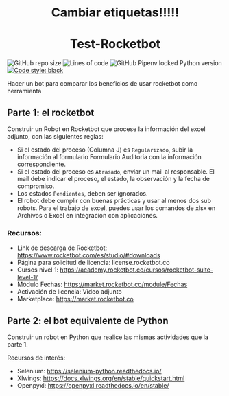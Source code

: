<div align="center">

# Cambiar etiquetas!!!!!

# Test-Rocketbot

</div>

![GitHub repo size](https://img.shields.io/github/repo-size/AucaCoyan/test-rocketbot)
![Lines of code](https://img.shields.io/tokei/lines/github/AucaCoyan/test-rocketbot)
![GitHub Pipenv locked Python version](https://img.shields.io/github/pipenv/locked/python-version/AucaCoyan/test-rocketbot)
[![Code style: black](https://img.shields.io/badge/code%20style-black-000000.svg)](https://github.com/psf/black)

Hacer un bot para comparar los beneficios de usar rocketbot como herramienta

## Parte 1: el rocketbot

Construir un Robot en Rocketbot que procese la información del excel adjunto, con las siguientes reglas:

- Si el estado del proceso (Columna J) es `Regularizado`, subir la información al formulario Formulario Auditoria con la información correspondiente.
- Si el estado del proceso es `Atrasado`, enviar un mail al responsable. El mail debe indicar el proceso, el estado, la observación y la fecha de compromiso.
- Los estados `Pendientes`, deben ser ignorados.
- El robot debe cumplir con buenas prácticas y usar al menos dos sub robots. Para el trabajo de excel, puedes usar los comandos de xlsx en Archivos o Excel en integración con aplicaciones.

### Recursos:

- Link de descarga de Rocketbot: https://www.rocketbot.com/es/studio/#downloads
- Página para solicitud de licencia: license.rocketbot.co
- Cursos nivel 1: https://academy.rocketbot.co/cursos/rocketbot-suite-level-1/
- Módulo Fechas: https://market.rocketbot.co/module/Fechas
- Activación de licencia: Video adjunto
- Marketplace: https://market.rocketbot.co

## Parte 2: el bot equivalente de Python

Construir un robot en Python que realice las mismas actividades que la parte 1.

Recursos de interés:

- Selenium: https://selenium-python.readthedocs.io/
- Xlwings: https://docs.xlwings.org/en/stable/quickstart.html
- Openpyxl: https://openpyxl.readthedocs.io/en/stable/
